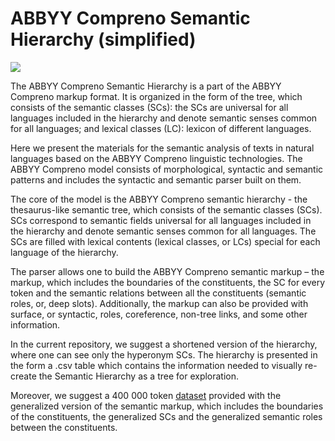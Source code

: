 # ABBYY Compreno Semantic Hierarchy (simplified)

<a href="https://creativecommons.org/licenses/by-nc/4.0/"><img src="https://img.shields.io/static/v1?label=license&message=CC-BY-NC-4.0&color=green"/></a>

The ABBYY Compreno Semantic Hierarchy is a part of the ABBYY Compreno markup format. It is organized in the form of the tree, which consists of the semantic classes (SCs): the SCs are universal for all languages included in the hierarchy and denote semantic senses common for all languages; and lexical classes (LC): lexicon of different languages. 

Here we present the materials for the semantic analysis of texts in natural languages based on the ABBYY Compreno linguistic technologies. The ABBYY Compreno model consists of morphological, syntactic and semantic patterns and includes the syntactic and semantic parser built on them.

The core of the model is the ABBYY Compreno semantic hierarchy - the thesaurus-like semantic tree, which consists of the semantic classes (SCs). SCs correspond to semantic fields universal for all languages included in the hierarchy and denote semantic senses common for all languages. The SCs are filled with lexical contents (lexical classes, or LCs) special for each language of the hierarchy.

The parser allows one to build the ABBYY Compreno semantic markup – the markup, which includes the boundaries of the constituents, the SC for every token and the semantic relations between all the constituents (semantic roles, or, deep slots). Additionally, the markup can also be provided with surface, or syntactic, roles, coreference, non-tree links, and some other information.

In the current repository, we suggest a shortened version of the hierarchy, where one can see only the hyperonym SCs. The hierarchy is presented in the form a .csv table which contains the information needed to visually re-create the Semantic Hierarchy as a tree for exploration.

Moreover, we suggest a 400 000 token [dataset](https://github.com/compreno-semantics/compreno-corpus) provided with the generalized version of the semantic markup, which includes the boundaries of the constituents, the generalized SCs and the generalized semantic roles between the constituents.
